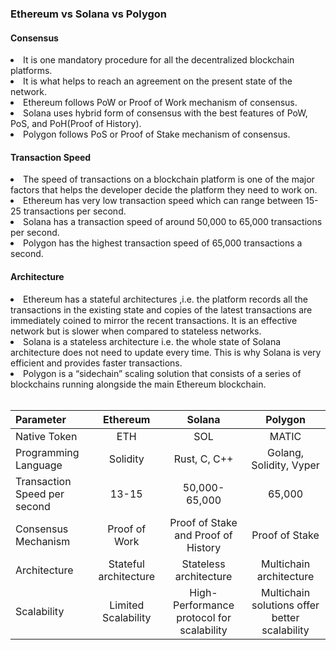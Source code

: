### Ethereum vs Solana vs Polygon

#### Consensus

<li>It is one mandatory procedure for all the decentralized blockchain platforms.</li>
<li>It is what helps to reach an agreement on the present state of the network.</li>
<li>Ethereum follows PoW or Proof of Work mechanism of consensus.</li>
<li>Solana uses hybrid form of consensus with the best features of PoW, PoS, and PoH(Proof of History).</li>
<li>Polygon follows PoS or Proof of Stake mechanism of consensus.</li>

#### Transaction Speed

<li>The speed of transactions on a blockchain platform is one of the major factors that helps the developer decide the platform they need to work on.</li>
<li>Ethereum has very low transaction speed which can range between 15-25 transactions per second.</li>
<li>Solana has a transaction speed of around 50,000 to 65,000 transactions per second.</li>
<li>Polygon has the highest transaction speed of 65,000 transactions a second.</li>

#### Architecture

<li>Ethereum has a stateful architectures ,i.e. the platform records all the transactions in the existing state and copies of the latest transactions are immediately coined to mirror the recent transactions. It is an effective network but is slower when compared to stateless networks.</li>
<li>Solana is a stateless architecture i.e. the whole state of Solana architecture does not need to update every time. This is why Solana is very efficient and provides faster transactions.</li>
<li>Polygon is a “sidechain” scaling solution that consists of a series of blockchains running alongside the main Ethereum blockchain.</li>
<br>

| Parameter         | Ethereum | Solana    | Polygon   |
| :---              |    :----:   |          :---: |    :---: |
| Native Token	| ETH	| SOL	| MATIC| 
| Programming Language	| Solidity| 	Rust, C, C++	| Golang, Solidity, Vyper| 
| Transaction Speed per second | 	13-15	| 50,000-65,000| 	65,000| 
| Consensus Mechanism| 	Proof of Work	| Proof of Stake and Proof of History| 	Proof of Stake | 
| Architecture	| Stateful architecture| 	Stateless architecture| 	Multichain architecture| 
| Scalability| 	Limited Scalability	| High-Performance protocol for scalability| 	Multichain solutions offer better scalability| 

